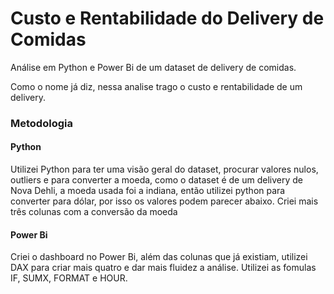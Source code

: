 # Custo e Rentabilidade do Delivery de Comidas

Análise em Python e Power Bi de um dataset de delivery de comidas.


Como o nome já diz, nessa analise trago o custo e rentabilidade de um delivery.

### Metodologia

#### Python 

Utilizei Python para ter uma visão geral do dataset,  procurar valores nulos, outliers e para converter a moeda, como o dataset é de um delivery de Nova Dehli, a moeda usada foi a indiana, então utilizei python para converter para dólar, por isso os valores podem parecer abaixo.
Criei mais três colunas com a conversão da moeda


#### Power Bi

Criei o dashboard no Power Bi, além das colunas que já existiam, utilizei DAX para criar mais quatro e dar mais fluidez a análise.
Utilizei as fomulas IF, SUMX, FORMAT e HOUR.
